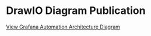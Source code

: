 # DrawIO Diagram Publication

[View Grafana Automation Architecture Diagram](https://viewer.diagrams.net/?tags=%7B%7D&lightbox=1&highlight=0000ff&edit=_blank&layers=1&nav=1&title=1.5_DrawIo.grafana_automation.drawio#Uhttps%3A%2F%2Fraw.githubusercontent.com%2Frifaterdemsahin%2Fgrafana-automation%2Fmain%2F1_Journey%2F1.5_DrawIo.grafana_automation.drawio)